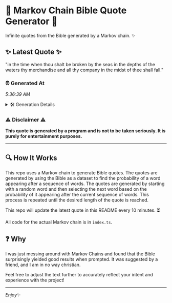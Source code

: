 # 📖 Markov Chain Bible Quote Generator 📖

Infinite quotes from the Bible generated by a Markov chain. ✨

## ✨ Latest Quote ✨
"in the time when thou shalt be broken by the seas in the depths of the waters thy merchandise and all thy company in the midst of thee shall fall."

### ⏰ Generated At
*5:36:39 AM*

<details>
    <summary>🛠️ Generation Details</summary>
    <p>
        <strong>🌱 Seed:</strong> in<br>
        <strong>🔄 Iterations:</strong> 29<br>
        <strong>📜 Context History:</strong><br>[ in ]: the<br>[ in, the ]: time<br>[ in, the, time ]: when<br>[ in, the, time, when ]: thou<br>[ in, the, time, when, thou ]: shalt<br>[ in, the, time, when, thou, shalt ]: be<br>[ the, time, when, thou, shalt, be ]: broken<br>[ time, when, thou, shalt, be, broken ]: by<br>[ when, thou, shalt, be, broken, by ]: the<br>[ thou, shalt, be, broken, by, the ]: seas<br>[ shalt, be, broken, by, the, seas ]: in<br>[ be, broken, by, the, seas, in ]: the<br>[ broken, by, the, seas, in, the ]: depths<br>[ by, the, seas, in, the, depths ]: of<br>[ the, seas, in, the, depths, of ]: the<br>[ seas, in, the, depths, of, the ]: waters<br>[ in, the, depths, of, the, waters ]: thy<br>[ the, depths, of, the, waters, thy ]: merchandise<br>[ depths, of, the, waters, thy, merchandise ]: and<br>[ of, the, waters, thy, merchandise, and ]: all<br>[ the, waters, thy, merchandise, and, all ]: thy<br>[ waters, thy, merchandise, and, all, thy ]: company<br>[ thy, merchandise, and, all, thy, company ]: in<br>[ merchandise, and, all, thy, company, in ]: the<br>[ and, all, thy, company, in, the ]: midst<br>[ all, thy, company, in, the, midst ]: of<br>[ thy, company, in, the, midst, of ]: thee<br>[ company, in, the, midst, of, thee ]: shall<br>[ in, the, midst, of, thee, shall ]: fall.<br>
    </p>
</details>

### ⚠️ Disclaimer ⚠️
**This quote is generated by a program and is not to be taken seriously. It is purely for entertainment purposes.**

---

## 🔍 How It Works

This repo uses a Markov chain to generate Bible quotes. The quotes are generated by using the Bible as a dataset to find the probability of a word appearing after a sequence of words. The quotes are generated by starting with a random word and then selecting the next word based on the probability of it appearing after the current sequence of words. This process is repeated until the desired length of the quote is reached.

This repo will update the latest quote in this README every 10 minutes. ⏳

All code for the actual Markov chain is in `index.ts`.

## ❓ Why

I was just messing around with Markov Chains and found that the Bible surprisingly yielded good results when prompted. 
It was suggested by a friend, and I am in no way christian.

Feel free to adjust the text further to accurately reflect your intent and experience with the project!

---

*Enjoy*✨
